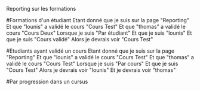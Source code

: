 Reporting sur les formations

#Formations d'un étudiant
Etant donné que je suis sur la page "Reporting"
Et que "lounis" a validé le cours "Cours Test"
Et que "thomas" a validé le cours "Cours Deux"
Lorsque je suis "Par étudiant"
Et que je suis "lounis"
Et que je suis "Cours validé"
Alors je devrais voir "Cours Test"

#Etudiants ayant validé un cours
Etant donné que je suis sur la page "Reporting"
Et que "lounis" a validé le cours "Cours Test"
Et que "thomas" a validé le cours "Cours Test"
Lorsque je suis "Par cours"
Et que je suis "Cours Test"
Alors je devrais voir "lounis"
Et je devrais voir "thomas"

#Par progression dans un cursus
